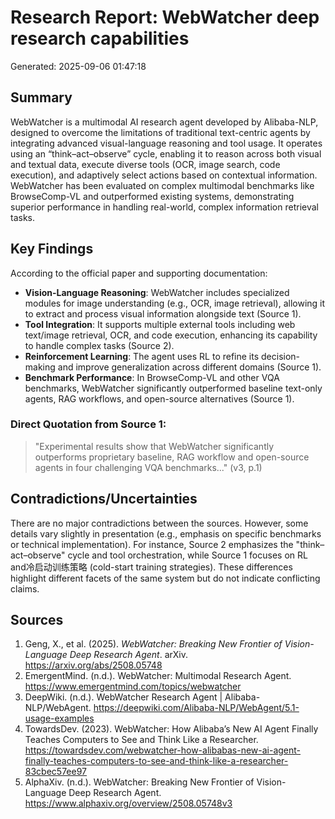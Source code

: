 # Research Report: WebWatcher deep research capabilities

Generated: 2025-09-06 01:47:18

## Summary

WebWatcher is a multimodal AI research agent developed by Alibaba-NLP, designed to overcome the limitations of traditional text-centric agents by integrating advanced visual-language reasoning and tool usage. It operates using an “think–act–observe” cycle, enabling it to reason across both visual and textual data, execute diverse tools (OCR, image search, code execution), and adaptively select actions based on contextual information. WebWatcher has been evaluated on complex multimodal benchmarks like BrowseComp-VL and outperformed existing systems, demonstrating superior performance in handling real-world, complex information retrieval tasks.

## Key Findings

According to the official paper and supporting documentation:

- **Vision-Language Reasoning**: WebWatcher includes specialized modules for image understanding (e.g., OCR, image retrieval), allowing it to extract and process visual information alongside text (Source 1).
- **Tool Integration**: It supports multiple external tools including web text/image retrieval, OCR, and code execution, enhancing its capability to handle complex tasks (Source 2).
- **Reinforcement Learning**: The agent uses RL to refine its decision-making and improve generalization across different domains (Source 1).
- **Benchmark Performance**: In BrowseComp-VL and other VQA benchmarks, WebWatcher significantly outperformed baseline text-only agents, RAG workflows, and open-source alternatives (Source 1).

### Direct Quotation from Source 1:
> "Experimental results show that WebWatcher significantly outperforms proprietary baseline, RAG workflow and open-source agents in four challenging VQA benchmarks..." (v3, p.1)

## Contradictions/Uncertainties

There are no major contradictions between the sources. However, some details vary slightly in presentation (e.g., emphasis on specific benchmarks or technical implementation). For instance, Source 2 emphasizes the "think–act–observe" cycle and tool orchestration, while Source 1 focuses on RL and冷启动训练策略 (cold-start training strategies). These differences highlight different facets of the same system but do not indicate conflicting claims.

## Sources

1. Geng, X., et al. (2025). *WebWatcher: Breaking New Frontier of Vision-Language Deep Research Agent*. arXiv. https://arxiv.org/abs/2508.05748  
2. EmergentMind. (n.d.). WebWatcher: Multimodal Research Agent. https://www.emergentmind.com/topics/webwatcher  
3. DeepWiki. (n.d.). WebWatcher Research Agent | Alibaba-NLP/WebAgent. https://deepwiki.com/Alibaba-NLP/WebAgent/5.1-usage-examples  
4. TowardsDev. (2023). WebWatcher: How Alibaba’s New AI Agent Finally Teaches Computers to See and Think Like a Researcher. https://towardsdev.com/webwatcher-how-alibabas-new-ai-agent-finally-teaches-computers-to-see-and-think-like-a-researcher-83cbec57ee97  
5. AlphaXiv. (n.d.). WebWatcher: Breaking New Frontier of Vision-Language Deep Research Agent. https://www.alphaxiv.org/overview/2508.05748v3